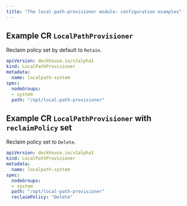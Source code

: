 ```yaml
---
title: "The local-path-provisioner module: configuration examples"
---
```


## Example CR `LocalPathProvisioner`

Reclaim policy set by default to `Retain`.

```yaml
apiVersion: deckhouse.io/v1alpha1
kind: LocalPathProvisioner
metadata:
  name: localpath-system
spec:
  nodeGroups:
  - system
  path: "/opt/local-path-provisioner"
```

## Example CR `LocalPathProvisioner` with `reclaimPolicy` set

Reclaim policy set to `Delete`.
```yaml
apiVersion: deckhouse.io/v1alpha1
kind: LocalPathProvisioner
metadata:
  name: localpath-system
spec:
  nodeGroups:
  - system
  path: "/opt/local-path-provisioner"
  reclaimPolicy: "Delete"
```
